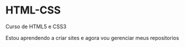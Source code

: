 # HTML-CSS
Curso de HTML5 e CSS3

Estou aprendendo a criar sites e agora vou gerenciar meus repositorios